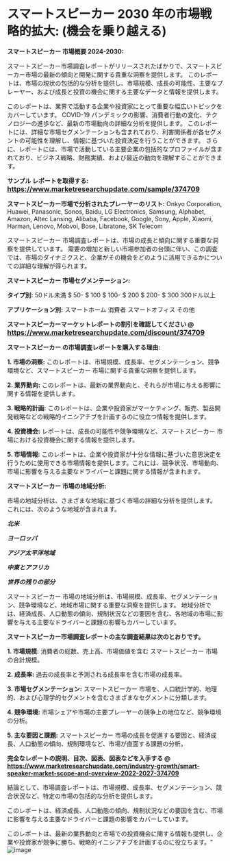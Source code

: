 # スマートスピーカー 2030 年の市場戦略的拡大: (機会を乗り越える)

<strong>スマートスピーカー 市場概要 2024-2030:</strong>

スマートスピーカー市場調査レポートがリリースされたばかりで、スマートスピーカー市場の最新の傾向と開発に関する貴重な洞察を提供します。 このレポートは、市場の現状の包括的な分析を提供し、市場規模、成長の可能性、主要なプレーヤー、および成長と投資の機会に関する主要なデータと情報を提供します。

このレポートは、業界で活動する企業や投資家にとって重要な幅広いトピックをカバーしています。 COVID-19 パンデミックの影響、消費者行動の変化、テクノロジーの進歩など、最新の市場動向の詳細な分析を提供します。 このレポートには、詳細な市場セグメンテーションも含まれており、利害関係者が各セグメントの可能性を理解し、情報に基づいた投資決定を行うことができます。 さらに、レポートには、市場で活動している主要企業の包括的なプロファイルが含まれており、ビジネス戦略、財務実績、および最近の動向を理解することができます。



<strong>サンプル レポートを取得する: <a href=https://www.marketresearchupdate.com/sample/374709><font size=3 color=#0000ff>https://www.marketresearchupdate.com/sample/374709</font></a></strong>



<strong>スマートスピーカー市場で分析されたプレーヤーのリスト:</strong>
Onkyo Corporation, Huawei, Panasonic, Sonos, Baidu, LG Electronics, Samsung, Alphabet, Amazon, Altec Lansing, Alibaba, Facebook, Google, Sony, Apple, Xiaomi, Harman, Lenovo, Mobvoi, Bose, Libratone, SK Telecom

スマートスピーカー 市場調査レポートは、市場の成長と傾向に関する重要な洞察を提供しています。 需要の増加と新しい市場参加者の台頭に伴い、この調査では、市場のダイナミクスと、企業がその機会をどのように活用できるかについての詳細な理解が得られます。



<strong>スマートスピーカー 市場セグメンテーション:</strong>



<strong>タイプ別:</strong>
50ドル未満
$ 50- $ 100
$ 100- $ 200
$ 200- $ 300
300ドル以上



<strong>アプリケーション別:</strong>
スマートホーム
消費者
スマートオフィス
その他



<strong>スマートスピーカーマーケットレポートの割引を確認してください @ <a href=https://www.marketresearchupdate.com/discount/374709><font size=3 color=#0000ff>https://www.marketresearchupdate.com/discount/374709</font></a></strong>



<strong>スマートスピーカー の市場調査レポートを購入する理由:</strong>



<strong>1. 市場の洞察:</strong> このレポートは、市場規模、成長率、セグメンテーション、競争環境など、スマートスピーカー 市場に関する貴重な洞察を提供します。



<strong>2. 業界動向:</strong> このレポートは、最新の業界動向と、それらが市場に与える影響に関する情報を提供します。



<strong>3. 戦略的計画:</strong> このレポートは、企業や投資家がマーケティング、販売、製品開発戦略などの戦略的イニシアチブを計画するのに役立つ情報を提供します。



<strong>4. 投資機会:</strong> レポートは、成長の可能性や競争環境など、スマートスピーカー 市場における投資機会に関する情報を提供します。



<strong>5. 市場情報:</strong> このレポートは、企業や投資家が十分な情報に基づいた意思決定を行うために使用できる市場情報を提供します。これには、競争状況、市場動向、市場に影響を与える主要なドライバーと課題に関する情報が含まれます。



<strong>スマートスピーカー 市場の地域分析:</strong>

市場の地域分析は、さまざまな地域に基づく市場の詳細な分析を提供します。 これには、次のような地域が含まれます。

<em>

<strong>北米</strong></em>
<em>

<strong>ヨーロッパ</strong></em>
<em>

<strong>アジア太平洋地域</strong></em>
<em>

<strong>中東とアフリカ</strong></em>
<em>

<strong>世界の残りの部分</strong></em>

スマートスピーカー 市場の地域分析は、市場規模、成長率、セグメンテーション、競争環境など、地域市場に関する重要な洞察を提供します。 地域分析では、経済成長、人口動態の傾向、規制状況などの要因を含む、各地域の市場に影響を与える主要なドライバーと課題の影響もカバーしています。



<strong>スマートスピーカー市場調査レポートの主な調査結果は次のとおりです。</strong>



<strong>1. 市場規模:</strong> 消費者の総数、売上高、市場価値を含む スマートスピーカー 市場の合計規模。



<strong>2. 成長率:</strong> 過去の成長率と予測される成長率を含む市場の成長率。



<strong>3. 市場セグメンテーション:</strong> スマートスピーカー 市場を、人口統計学的、地理的、および心理学的セグメントを含むさまざまなセグメントに分類します。



<strong>4. 競争環境:</strong> 市場シェアや市場の主要プレーヤーの競争上の地位など、競争環境の分析。



<strong>5. 主な要因と課題:</strong> スマートスピーカー 市場の成長を促進する要因と、経済成長、人口動態の傾向、規制環境など、市場が直面する課題の分析。



<strong><b>完全なレポートの説明、目次、図表、図表などを入手する @ <a href=https://www.marketresearchupdate.com/industry-growth/smart-speaker-market-scope-and-overview-2022-2027-374709>https://www.marketresearchupdate.com/industry-growth/smart-speaker-market-scope-and-overview-2022-2027-374709</a></b></strong>

結論として、市場調査レポートは、市場規模、成長率、セグメンテーション、競合状況など、特定の市場の包括的な分析を提供します。

このレポートは、経済成長、人口動態の傾向、規制状況などの要因を含む、市場に影響を与える主要なドライバーと課題の影響をカバーしています。

このレポートは、最新の業界動向と市場での投資機会に関する情報も提供し、企業や投資家が競争に勝ち、戦略的イニシアチブを計画するのに役立ちます。"
![image](https://github.com/renukap7961/renukap7961/assets/163852544/b7b65e72-f155-4b44-b75c-30c0774a27f8)
